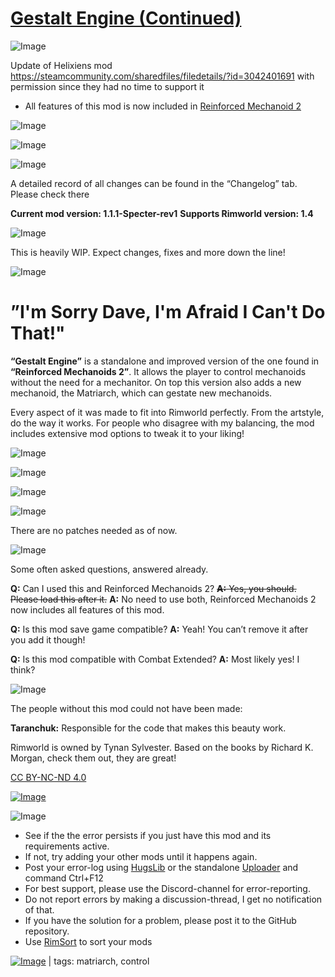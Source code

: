 # [Gestalt Engine (Continued)](https://steamcommunity.com/sharedfiles/filedetails/?id=3392334612)

![Image](https://i.imgur.com/buuPQel.png)

Update of Helixiens mod https://steamcommunity.com/sharedfiles/filedetails/?id=3042401691
with permission since they had no time to support it

- All features of this mod is now included in [Reinforced Mechanoid 2](https://steamcommunity.com/sharedfiles/filedetails/?id=3400713047)

![Image](https://i.imgur.com/pufA0kM.png)
	
![Image](https://i.imgur.com/Z4GOv8H.png)

![Image](https://i.imgur.com/IKjHkEj.png)

A detailed record of all changes can be found in the “Changelog” tab. Please check there

**Current mod version: 1.1.1-Specter-rev1**
**Supports Rimworld version: 1.4**

![Image](https://i.imgur.com/NuczGAx.png)

This is heavily WIP. Expect changes, fixes and more down the line!

![Image](https://i.imgur.com/90RWWYe.png)

# ”I'm Sorry Dave, I'm Afraid I Can't Do That!"


**“Gestalt Engine”** is a standalone and improved version of the one found in **“Reinforced Mechanoids 2”**. It allows the player to control mechanoids without the need for a mechanitor. On top this version also adds a new mechanoid, the Matriarch, which can gestate new mechanoids.

Every aspect of it was made to fit into Rimworld perfectly. From the artstyle, do the way it works. For people who disagree with my balancing, the mod includes extensive mod options to tweak it to your liking!

![Image](https://i.imgur.com/uCTaS4j.png)

![Image](https://i.imgur.com/belBjL8.png)

![Image](https://i.imgur.com/BHS9Lyj.png)

![Image](https://i.imgur.com/ySBnwIC.png)

There are no patches needed as of now.

![Image](https://i.imgur.com/P2ODCWn.png)

Some often asked questions, answered already.

**Q:** Can I used this and Reinforced Mechanoids 2?
~~**A:** Yes, you should. Please load this after it.~~
**A:** No need to use both, Reinforced Mechanoids 2 now includes all features of this mod.

**Q:** Is this mod save game compatible?
**A:** Yeah! You can’t remove it after you add it though!

**Q:** Is this mod compatible with Combat Extended? 
**A:** Most likely yes! I think?

![Image](https://i.imgur.com/kjEZHTg.png)

The people without this mod could not have been made:

**Taranchuk:** Responsible for the code that makes this beauty work.

Rimworld is owned by Tynan Sylvester.
Based on the books by Richard K. Morgan, check them out, they are great!

[ CC BY-NC-ND 4.0](https://creativecommons.org/licenses/by-nc-nd/4.0/)

[![Image](https://i.imgur.com/0txWCGk.png)](https://steamcommunity.com/workshop/filedetails/?id=2941742522)

![Image](https://i.imgur.com/PwoNOj4.png)



-  See if the the error persists if you just have this mod and its requirements active.
-  If not, try adding your other mods until it happens again.
-  Post your error-log using [HugsLib](https://steamcommunity.com/workshop/filedetails/?id=818773962) or the standalone [Uploader](https://steamcommunity.com/sharedfiles/filedetails/?id=2873415404) and command Ctrl+F12
-  For best support, please use the Discord-channel for error-reporting.
-  Do not report errors by making a discussion-thread, I get no notification of that.
-  If you have the solution for a problem, please post it to the GitHub repository.
-  Use [RimSort](https://github.com/RimSort/RimSort/releases/latest) to sort your mods

 

[![Image](https://img.shields.io/github/v/release/emipa606/GestaltEngine?label=latest%20version&style=plastic&color=9f1111&labelColor=black)](https://steamcommunity.com/sharedfiles/filedetails/changelog/3392334612) | tags:  matriarch,  control
